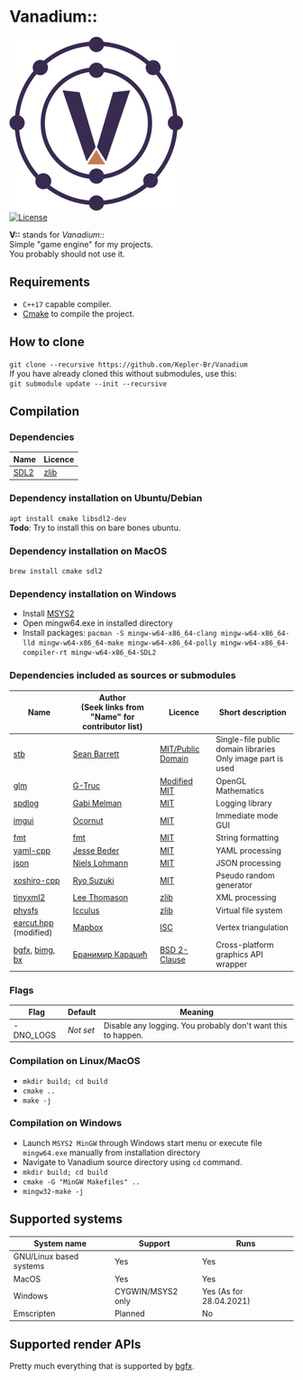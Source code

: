 # Vanadium::

![Vanadium](misc/logo.png "Vanadium")  
[![License](https://img.shields.io/badge/license-MIT-brightgreen.svg)](https://en.wikipedia.org/wiki/MIT_License)

**V::** stands for *Vanadium::*  
Simple "game engine" for my projects.  
You probably should not use it.

## Requirements

* `C++17` capable compiler.
* [Cmake](https://cmake.org/) to compile the project.

## How to clone

`git clone --recursive https://github.com/Kepler-Br/Vanadium`  
If you have already cloned this without submodules, use this:  
`git submodule update --init --recursive`

## Compilation

### Dependencies

| Name                            | Licence                                    |
| -------------                   | -------------                              |
| [SDL2](https://www.libsdl.org/) | [zlib](https://www.libsdl.org/license.php) |

### Dependency installation on Ubuntu/Debian

`apt install cmake libsdl2-dev`  
**Todo**: Try to install this on bare bones ubuntu.

### Dependency installation on MacOS

`brew install cmake sdl2`

### Dependency installation on Windows

* Install [MSYS2](https://www.msys2.org/)
* Open mingw64.exe in installed directory
* Install
  packages: `pacman -S mingw-w64-x86_64-clang mingw-w64-x86_64-lld mingw-w64-x86_64-make mingw-w64-x86_64-polly mingw-w64-x86_64-compiler-rt mingw-w64-x86_64-SDL2`

### Dependencies included as sources or submodules

| Name                                                          | Author<br/>(Seek links from "Name" for contributor list) | Licence                                                                      | Short description                                               |
| -------------                                                 | -------------                                            | -------------                                                                | -------------                                                   |
| [stb](https://github.com/nothings/stb)                        | [Sean Barrett](http://nothings.org)                      | [MIT/Public Domain](https://github.com/nothings/stb/blob/master/LICENSE)     | Single-file public domain libraries<br/>Only image part is used |
| [glm](https://github.com/g-truc/glm)                          | [G-Truc](http://www.g-truc.net)                          | [Modified MIT](https://github.com/g-truc/glm/blob/master/manual.md#section0) | OpenGL Mathematics                                              |
| [spdlog](https://github.com/gabime/spdlog)                    | [Gabi Melman](https://github.com/gabime)                 | [MIT](https://github.com/gabime/spdlog/blob/v1.x/LICENSE)                    | Logging library                                                 |
| [imgui](https://github.com/ocornut/imgui)                     | [Ocornut](https://www.miracleworld.net/)                 | [MIT](https://github.com/ocornut/imgui/blob/master/LICENSE.txt)              | Immediate mode GUI                                              |
| [fmt](https://github.com/fmtlib/fmt)                          | [fmt](https://fmt.dev/latest/index.html)                 | [MIT](https://github.com/fmtlib/fmt/blob/master/LICENSE.rst)                 | String formatting                                               |
| [yaml-cpp](https://github.com/jbeder/yaml-cpp)                | [Jesse Beder](https://github.com/jbeder)                 | [MIT](https://github.com/jbeder/yaml-cpp/blob/master/LICENSE)                | YAML processing                                                 |
| [json](https://github.com/nlohmann/json)                      | [Niels Lohmann](http:/nlohmann.me)                       | [MIT](https://github.com/nlohmann/json/blob/develop/LICENSE.MIT)             | JSON  processing                                                |
| [xoshiro-cpp](https://github.com/Reputeless/Xoshiro-cpp)      | [Ryo Suzuki](https://github.com/Reputeless)              | [MIT](https://github.com/Reputeless/Xoshiro-cpp/blob/master/LICENSE)         | Pseudo random generator                                         |
| [tinyxml2](https://github.com/leethomason/tinyxml2)           | [Lee Thomason](www.grinninglizard.com)                   | [zlib](https://github.com/leethomason/tinyxml2/blob/master/LICENSE.txt)      | XML processing                                                  |
| [physfs](https://github.com/icculus/physfs)                   | [Icculus](https://icculus.org/)                          | [zlib](https://hg.icculus.org/icculus/physfs/raw-file/tip/LICENSE.txt)       | Virtual file system                                             |
| [earcut.hpp](https://github.com/mapbox/earcut.hpp) (modified) | [Mapbox](https://www.mapbox.com/)                        | [ISC](https://github.com/mapbox/earcut.hpp/blob/master/LICENSE)              | Vertex triangulation                                            |
| [bgfx][bgfx-link], [bimg][bimg-link], [bx][bx-link]           | [Бранимир Караџић](https://github.com/bkaradzic)         | [BSD 2-Clause](https://github.com/bkaradzic/bgfx/blob/master/LICENSE)        | Cross-platform graphics API wrapper                             |

[bgfx-link]: https://github.com/bkaradzic/bgfx
[bimg-link]: https://github.com/bkaradzic/bimg
[bx-link]: https://github.com/bkaradzic/bx

### Flags

| Flag          | Default       | Meaning                                                      |
| ------------- | ------------- | -------------                                                |
| -DNO_LOGS     | *Not set*     | Disable any logging. You probably don't want this to happen. |

### Compilation on Linux/MacOS

* `mkdir build; cd build`
* `cmake ..`
* `make -j`

### Compilation on Windows

* Launch `MSYS2 MinGW` through Windows start menu or execute file `mingw64.exe` manually from installation directory
* Navigate to Vanadium source directory using `cd` command.  
* `mkdir build; cd build`
* `cmake -G "MinGW Makefiles" ..`
* `mingw32-make -j`

## Supported systems

| System name             | Support           | Runs                    |
| -------------           | -------------     | -------------           |
| GNU/Linux based systems | Yes               | Yes                     |
| MacOS                   | Yes               | Yes                     |
| Windows                 | CYGWIN/MSYS2 only | Yes (As for 28.04.2021) |
| Emscripten              | Planned           | No                      |

## Supported render APIs

Pretty much everything that is supported by [bgfx](https://github.com/bkaradzic/bgfx).
